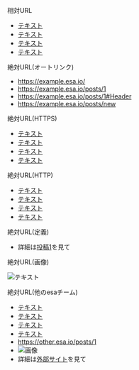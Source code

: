 相対URL

- [テキスト](/)
- [テキスト](/posts/1)
- [テキスト](/posts/1#Header)
- [テキスト](/posts/new)

絶対URL(オートリンク)

- https://example.esa.io/
- https://example.esa.io/posts/1
- https://example.esa.io/posts/1#Header
- https://example.esa.io/posts/new

絶対URL(HTTPS)

- [テキスト](https://example.esa.io/)
- [テキスト](https://example.esa.io/posts/1)
- [テキスト](https://example.esa.io/posts/1#Header)
- [テキスト](https://example.esa.io/posts/new)

絶対URL(HTTP)

- [テキスト](http://example.esa.io/)
- [テキスト](http://example.esa.io/posts/1)
- [テキスト](http://example.esa.io/posts/1#Header)
- [テキスト](http://example.esa.io/posts/new)

絶対URL(定義)

- 詳細は[投稿1]を見て

[投稿1]: https://example.esa.io/posts/1

絶対URL(画像)

![テキスト](https://example.esa.io/posts/1.png)

絶対URL(他のesaチーム)

- [テキスト](https://other.esa.io/)
- [テキスト](https://other.esa.io/posts/1)
- [テキスト](https://other.esa.io/posts/1#Header)
- [テキスト](https://other.esa.io/posts/new)
- https://other.esa.io/posts/1
- ![画像](https://other.esa.io/posts/1.png)
- 詳細は[外部サイト]を見て

[外部サイト]: https://other.esa.io/posts/1
